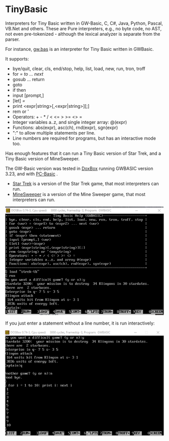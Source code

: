 # TinyBasic
Interpreters for Tiny Basic written in GW-Basic, C, C#, Java, Python, Pascal, VB.Net and others. 
These are Pure interpreters, e.g., no byte code, no AST, not even pre-tokenized - although the lexical analyzer is separate from the parser.

For instance, [gw.bas](GW-Basic/gw.bas) is an interpreter for Tiny Basic written in GWBasic.

It supports:
- bye/quit, clear, cls, end/stop, help, list, load, new, run, tron, troff
- for <var> = <expr1> to <expr2> ... next <var>
- gosub <expr> ... return
- goto <expr>
- if <expr> then <statement>
- input [prompt,] <var>
- [let] <var>=<expr>
- print <expr|string>[,<expr|string>][;]
- rem <anystring> or '<anystring>
- Operators: + - * / < <= > >= <> =
- Integer variables a..z, and single integer array: @(expr)
- Functions: abs(expr), asc(ch), rnd(expr), sgn(expr)
- ":" to allow multiple statements per line.
- Line numbers are required for programs, but has an interactive mode too.

Has enough features that it can run a Tiny Basic version of Star Trek, and a Tiny Basic version of MineSweeper.

The GW-Basic version was tested in [DoxBox](https://www.dosbox.com) running GWBASIC version 3.23, and with [PC-Basic](https://robhagemans.github.io/pcbasic/) .

- [Star Trek](samples/strek-tb.bas) is a version of the Star Trek game, that most interpreters can run.
- [MineSweeper](samples/minesweeper.bas) is a version of the Mine Sweeper game, that most interpreters can run.

![Tiny Basic](images/TinyBasicRunningStarTrek.png)

If you just enter a statement without a line number, it is run interactively:

![image](images/1liner.png)

